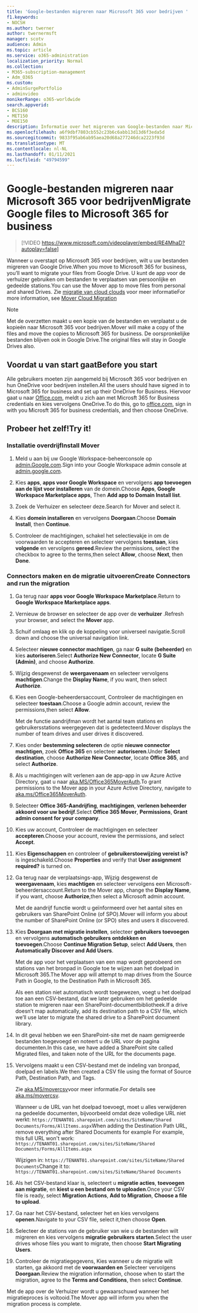 ```yaml
---
title: 'Google-bestanden migreren naar Microsoft 365 voor bedrijven '
f1.keywords:
- NOCSH
ms.author: twerner
author: twernermsft
manager: scotv
audience: Admin
ms.topic: article
ms.service: o365-administration
localization_priority: Normal
ms.collection:
- M365-subscription-management
- Adm_O365
ms.custom:
- AdminSurgePortfolio
- adminvideo
monikerRange: o365-worldwide
search.appverid:
- BCS160
- MET150
- MOE150
description: Informatie over het migreren van Google-bestanden naar Microsoft 365 voor bedrijven met behulp van de overzetten.
ms.openlocfilehash: a6f9dbf7803cb552c23b6c6abb13d13d6f3eda5d
ms.sourcegitcommit: 9833f95ab6ab95aea20d68a277246dca2223f93d
ms.translationtype: MT
ms.contentlocale: nl-NL
ms.lasthandoff: 01/11/2021
ms.locfileid: "49794599"
---
```

# <a name="migrate-google-files-to-microsoft-365-for-business"></a><span data-ttu-id="2cd79-103">Google-bestanden migreren naar Microsoft 365 voor bedrijven</span><span class="sxs-lookup"><span data-stu-id="2cd79-103">Migrate Google files to Microsoft 365 for business</span></span> 

> [!VIDEO https://www.microsoft.com/videoplayer/embed/RE4MhaD?autoplay=false]

<span data-ttu-id="2cd79-104">Wanneer u overstapt op Microsoft 365 voor bedrijven, wilt u uw bestanden migreren van Google Drive.</span><span class="sxs-lookup"><span data-stu-id="2cd79-104">When you move to Microsoft 365 for business, you’ll want to migrate your files from Google Drive.</span></span> <span data-ttu-id="2cd79-105">U kunt de app voor de verhuizer gebruiken om bestanden te verplaatsen van persoonlijke en gedeelde stations.</span><span class="sxs-lookup"><span data-stu-id="2cd79-105">You can use the Mover app to move files from personal and shared Drives.</span></span> <span data-ttu-id="2cd79-106">Zie [migratie van cloud clouds](https://docs.microsoft.com/sharepointmigration/mover-plan-migration) voor meer informatie</span><span class="sxs-lookup"><span data-stu-id="2cd79-106">For more information, see [Mover Cloud Migration](https://docs.microsoft.com/sharepointmigration/mover-plan-migration)</span></span>

> [!NOTE]
> <span data-ttu-id="2cd79-107">Met de overzetten maakt u een kopie van de bestanden en verplaatst u de kopieën naar Microsoft 365 voor bedrijven.</span><span class="sxs-lookup"><span data-stu-id="2cd79-107">Mover will make a copy of the files and move the copies to Microsoft 365 for business.</span></span> <span data-ttu-id="2cd79-108">De oorspronkelijke bestanden blijven ook in Google Drive.</span><span class="sxs-lookup"><span data-stu-id="2cd79-108">The original files will stay in Google Drives also.</span></span>

## <a name="before-you-start"></a><span data-ttu-id="2cd79-109">Voordat u van start gaat</span><span class="sxs-lookup"><span data-stu-id="2cd79-109">Before you start</span></span>

<span data-ttu-id="2cd79-110">Alle gebruikers moeten zijn aangemeld bij Microsoft 365 voor bedrijven en hun OneDrive voor bedrijven instellen.</span><span class="sxs-lookup"><span data-stu-id="2cd79-110">All the users should have signed in to Microsoft 365 for business and set up their OneDrive for Business.</span></span> <span data-ttu-id="2cd79-111">Hiervoor gaat u naar [Office.com](https://office.com), meldt u zich aan met Microsft 365 for Business credentials en kies vervolgens OneDrive.</span><span class="sxs-lookup"><span data-stu-id="2cd79-111">To do this, go to [office.com](https://office.com), sign in with you Microsft 365 for business credentials, and then choose OneDrive.</span></span>

## <a name="try-it"></a><span data-ttu-id="2cd79-112">Probeer het zelf!</span><span class="sxs-lookup"><span data-stu-id="2cd79-112">Try it!</span></span>

### <a name="install-mover"></a><span data-ttu-id="2cd79-113">Installatie overdrijf</span><span class="sxs-lookup"><span data-stu-id="2cd79-113">Install Mover</span></span>

1. <span data-ttu-id="2cd79-114">Meld u aan bij uw Google Workspace-beheerconsole op [admin.Google.com](https://admin.google.com).</span><span class="sxs-lookup"><span data-stu-id="2cd79-114">Sign into your Google Workspace admin console at [admin.google.com](https://admin.google.com).</span></span>

1. <span data-ttu-id="2cd79-115">Kies **apps**, **apps voor Google Workspace** en vervolgens **app toevoegen aan de lijst voor installeren** van de domein.</span><span class="sxs-lookup"><span data-stu-id="2cd79-115">Choose **Apps**, **Google Workspace Marketplace apps**, Then **Add app to Domain Install list**.</span></span>

1. <span data-ttu-id="2cd79-116">Zoek de Verhuizer en selecteer deze.</span><span class="sxs-lookup"><span data-stu-id="2cd79-116">Search for Mover and select it.</span></span>

1. <span data-ttu-id="2cd79-117">Kies **domein installeren** en vervolgens **Doorgaan**.</span><span class="sxs-lookup"><span data-stu-id="2cd79-117">Choose **Domain Install**, then **Continue**.</span></span>

1. <span data-ttu-id="2cd79-118">Controleer de machtigingen, schakel het selectievakje in om de voorwaarden te accepteren en selecteer vervolgens **toestaan**, kies **volgende** en vervolgens **gereed**.</span><span class="sxs-lookup"><span data-stu-id="2cd79-118">Review the permissions, select the checkbox to agree to the terms,then select **Allow**, choose **Next**, then **Done**.</span></span>

### <a name="create-connectors-and-run-the-migration"></a><span data-ttu-id="2cd79-119">Connectors maken en de migratie uitvoeren</span><span class="sxs-lookup"><span data-stu-id="2cd79-119">Create Connectors and run the migration</span></span>

1. <span data-ttu-id="2cd79-120">Ga terug naar **apps voor Google Workspace Marketplace**.</span><span class="sxs-lookup"><span data-stu-id="2cd79-120">Return to **Google Workspace Marketplace apps**.</span></span>
1. <span data-ttu-id="2cd79-121">Vernieuw de browser en selecteer de app over de **verhuizer** .</span><span class="sxs-lookup"><span data-stu-id="2cd79-121">Refresh your browser, and select the **Mover** app.</span></span>
1. <span data-ttu-id="2cd79-122">Schuif omlaag en klik op de koppeling voor universeel navigatie.</span><span class="sxs-lookup"><span data-stu-id="2cd79-122">Scroll down and choose the universal navigation link.</span></span>
1. <span data-ttu-id="2cd79-123">Selecteer **nieuwe connector machtigen**, ga naar **G suite (beheerder)** en kies **autoriseren**.</span><span class="sxs-lookup"><span data-stu-id="2cd79-123">Select **Authorize New Connector**, locate **G Suite (Admin)**, and choose **Authorize**.</span></span>
1. <span data-ttu-id="2cd79-124">Wijzig desgewenst de **weergavenaam** en selecteer vervolgens **machtigen**.</span><span class="sxs-lookup"><span data-stu-id="2cd79-124">Change the **Display Name**, if you want, then select **Authorize**.</span></span>
1. <span data-ttu-id="2cd79-125">Kies een Google-beheerdersaccount, Controleer de machtigingen en selecteer **toestaan**.</span><span class="sxs-lookup"><span data-stu-id="2cd79-125">Choose a Google admin account, review the permissions,then select **Allow**.</span></span>

    <span data-ttu-id="2cd79-126">Met de functie aandrijfman wordt het aantal team stations en gebruikersstations weergegeven dat is gedetecteerd.</span><span class="sxs-lookup"><span data-stu-id="2cd79-126">Mover displays the number of team drives and user drives it discovered.</span></span> 

1. <span data-ttu-id="2cd79-127">Kies onder **bestemming selecteren** de optie **nieuwe connector machtigen**, zoek **Office 365** en selecteer **autoriseren**.</span><span class="sxs-lookup"><span data-stu-id="2cd79-127">Under **Select destination**, choose **Authorize New Connector**, locate **Office 365**, and select **Authorize**.</span></span>
1. <span data-ttu-id="2cd79-128">Als u machtigingen wilt verlenen aan de app-app in uw Azure Active Directory, gaat u naar [aka.MS/Office365MoverAuth](https://aka.ms/Office365MoverAuth).</span><span class="sxs-lookup"><span data-stu-id="2cd79-128">To grant permissions to the Mover app in your Azure Active Directory, navigate to [aka.ms/Office365MoverAuth](https://aka.ms/Office365MoverAuth).</span></span>
1. <span data-ttu-id="2cd79-129">Selecteer **Office 365-Aandrijfing**, **machtigingen**, **verlenen beheerder akkoord voor uw bedrijf**.</span><span class="sxs-lookup"><span data-stu-id="2cd79-129">Select **Office 365 Mover**, **Permissions**, **Grant admin consent for your company**.</span></span>
1. <span data-ttu-id="2cd79-130">Kies uw account, Controleer de machtigingen en selecteer **accepteren**.</span><span class="sxs-lookup"><span data-stu-id="2cd79-130">Choose your account, review the permissions, and select **Accept**.</span></span>
1. <span data-ttu-id="2cd79-131">Kies **Eigenschappen** en controleer of **gebruikerstoewijzing vereist is?** is ingeschakeld.</span><span class="sxs-lookup"><span data-stu-id="2cd79-131">Choose **Properties** and verify that **User assignment required?** is turned on.</span></span>
1. <span data-ttu-id="2cd79-132">Ga terug naar de verplaatsings-app, Wijzig desgewenst de **weergavenaam**, kies **machtigen** en selecteer vervolgens een Microsoft-beheerdersaccount.</span><span class="sxs-lookup"><span data-stu-id="2cd79-132">Return to the Mover app, change the **Display Name**, if you want, choose **Authorize**,then select a Microsoft admin account.</span></span>

    <span data-ttu-id="2cd79-133">Met de aandrijf functie wordt u geïnformeerd over het aantal sites en gebruikers van SharePoint Online (of SPO).</span><span class="sxs-lookup"><span data-stu-id="2cd79-133">Mover will inform you about the number of SharePoint Online (or SPO) sites and users it discovered.</span></span>
1. <span data-ttu-id="2cd79-134">Kies **Doorgaan met migratie instellen**, selecteer **gebruikers toevoegen** en vervolgens **automatisch gebruikers ontdekken en toevoegen**.</span><span class="sxs-lookup"><span data-stu-id="2cd79-134">Choose **Continue Migration Setup**, select **Add Users**, then **Automatically Discover and Add Users**.</span></span>

    <span data-ttu-id="2cd79-135">Met de app voor het verplaatsen van een map wordt geprobeerd om stations van het bronpad in Google toe te wijzen aan het doelpad in Microsoft 365.</span><span class="sxs-lookup"><span data-stu-id="2cd79-135">The Mover app will attempt to map drives from the Source Path in Google, to the Destination Path in Microsoft 365.</span></span> 

    <span data-ttu-id="2cd79-136">Als een station niet automatisch wordt toegewezen, voegt u het doelpad toe aan een CSV-bestand, dat we later gebruiken om het gedeelde station te migreren naar een SharePoint-documentbibliotheek.</span><span class="sxs-lookup"><span data-stu-id="2cd79-136">If a drive doesn’t map automatically, add its destination path to a CSV file, which we’ll use later to migrate the shared drive to a SharePoint document library.</span></span> 

1. <span data-ttu-id="2cd79-137">In dit geval hebben we een SharePoint-site met de naam gemigreerde bestanden toegevoegd en noteert u de URL voor de pagina documenten.</span><span class="sxs-lookup"><span data-stu-id="2cd79-137">In this case, we have added a SharePoint site called Migrated files, and taken note of the URL for the documents page.</span></span> 
1. <span data-ttu-id="2cd79-138">Vervolgens maakt u een CSV-bestand met de indeling van bronpad, doelpad en labels.</span><span class="sxs-lookup"><span data-stu-id="2cd79-138">We then created a CSV file using the format of Source Path, Destination Path, and Tags.</span></span> 

    <span data-ttu-id="2cd79-139">Zie [aka.MS/movercsv](https://docs.microsoft.com/sharepointmigration/mover-create-migration-csv)voor meer informatie.</span><span class="sxs-lookup"><span data-stu-id="2cd79-139">For details see [aka.ms/movercsv](https://docs.microsoft.com/sharepointmigration/mover-create-migration-csv).</span></span>

    <span data-ttu-id="2cd79-140">Wanneer u de URL van het doelpad toevoegt, moet u alles verwijderen na gedeelde documenten, bijvoorbeeld omdat deze volledige URL niet werkt: `https://TENANT01.sharepoint.com/sites/SiteName/Shared Documents/Forms/AllItems.aspx`</span><span class="sxs-lookup"><span data-stu-id="2cd79-140">When adding the Destination Path URL, remove everything after Shared Documents for example For example, this full URL won't work: `https://TENANT01.sharepoint.com/sites/SiteName/Shared Documents/Forms/AllItems.aspx`</span></span>

    <span data-ttu-id="2cd79-141">Wijzigen in: `https://TENANT01.sharepoint.com/sites/SiteName/Shared Documents`</span><span class="sxs-lookup"><span data-stu-id="2cd79-141">Change it to: `https://TENANT01.sharepoint.com/sites/SiteName/Shared Documents`</span></span>

1. <span data-ttu-id="2cd79-142">Als het CSV-bestand klaar is, selecteert u **migratie acties**, **toevoegen aan migratie**, en **kiest u een bestand om te uploaden**.</span><span class="sxs-lookup"><span data-stu-id="2cd79-142">Once your CSV file is ready, select **Migration Actions**, **Add to Migration**, **Choose a file to upload**.</span></span>
1. <span data-ttu-id="2cd79-143">Ga naar het CSV-bestand, selecteer het en kies vervolgens **openen**.</span><span class="sxs-lookup"><span data-stu-id="2cd79-143">Navigate to your CSV file, select it,then choose **Open**.</span></span>
1. <span data-ttu-id="2cd79-144">Selecteer de stations van de gebruiker van wie u de bestanden wilt migreren en kies vervolgens **migratie gebruikers starten**.</span><span class="sxs-lookup"><span data-stu-id="2cd79-144">Select the user drives whose files you want to migrate, then choose **Start Migrating Users**.</span></span>
1. <span data-ttu-id="2cd79-145">Controleer de migratiegegevens, Kies wanneer u de migratie wilt starten, ga akkoord met de **voorwaarden en** Selecteer vervolgens **Doorgaan**.</span><span class="sxs-lookup"><span data-stu-id="2cd79-145">Review the migration information, choose when to start the migration, agree to the **Terms and Conditions**, then select **Continue**.</span></span>

<span data-ttu-id="2cd79-146">Met de app over de Verhuizer wordt u gewaarschuwd wanneer het migratieproces is voltooid.</span><span class="sxs-lookup"><span data-stu-id="2cd79-146">The Mover app will inform you when the migration process is complete.</span></span>